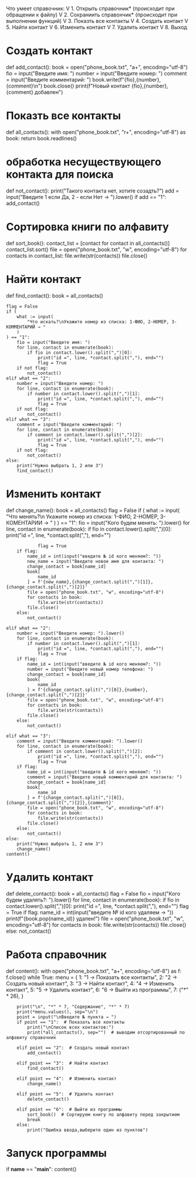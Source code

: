 Что умеет справочник:
V 1. Открыть справочник* (происходит при обращении к файлу)
V 2. Сохраниить  справончик* (происходит при выполнении функций)
V 3. Показть все контакты
V 4. Создать контакт
V 5. Найти контакт
V 6. Изменить контакт 
V 7. Удалить контакт
V 8. Выход

# Создать контакт
def add_contact():
    book = open("phone_book.txt", "a+", encoding="utf-8")
    fio = input("Введите имя: ")
    number = input("Введите номер: ")
    comment = input("Введите комментарий: ")
    book.write(f"{fio},{number},{comment}\n")
    book.close()
    print(f"Новый контакт {fio},{number},{comment} добавлен")


# Показть все контакты
def all_contacts():
    with open("phone_book.txt", "r+", encoding="utf-8") as book:
        return book.readlines()


# обработка несуществующего контакта для поиска
def not_contact():
    print("Такого контакта нет, хотите созадть?")
    add = input("Введите 1 если Да, 2 - если Нет →  ").lower()
    if add == "1":
        add_contact()


# Сортировка книги по алфавиту
def sort_book():
    contact_list = [contact for contact in all_contacts()]
    contact_list.sort()
    file = open("phone_book.txt", "w", encoding="utf-8")
    for contacts in contact_list:
        file.write(str(contacts))
    file.close()


# Найти контакт
def find_contact():
    book = all_contacts()

    flag = False
    if (
        what := input(
            "Что искать?\nУкажите номер из списка: 1-ФИО, 2-НОМЕР, 3-КОММЕНТАРИЙ → "
        )
    ) == "1":
        fio = input("Введите имя: ")
        for line, contact in enumerate(book):
            if fio in contact.lower().split(",")[0]:
                print("id =", line, *contact.split(","), end="")
                flag = True
        if not flag:
            not_contact()
    elif what == "2":
        number = input("Введите номер: ")
        for line, contact in enumerate(book):
            if number in contact.lower().split(",")[1]:
                print("id =", line, *contact.split(","), end="")
                flag = True
        if not flag:
            not_contact()
    elif what == "3":
        comment = input("Введите комментарий: ")
        for line, contact in enumerate(book):
            if comment in contact.lower().split(",")[2]:
                print("id =", line, *contact.split(","), end="")
                flag = True
        if not flag:
            not_contact()
    else:
        print("Нужно выбрать 1, 2 или 3")
        find_contact()


# Изменить контакт
def change_name():
    book = all_contacts()
    flag = False
    if (
        what := input(
            "Что менять?\n Укажите номер из списка: 1-ФИО, 2-НОМЕР, 3-КОМЕНТАРИИ → "
        )
    ) == "1":
        fio = input("Кого будем менять: ").lower()
        for line, contact in enumerate(book):
            if fio in contact.lower().split(",")[0]:
                print("id =", line, *contact.split(","), end="")

                flag = True
        if flag:
            name_id = int(input("введите № id кого меняем?: "))
            new_name = input("Введите новое имя для контакта: ")
            change_contact = book[name_id]
            book[
                name_id
            ] = f'{new_name},{change_contact.split(",")[1]},{change_contact.split(",")[2]}'
            file = open("phone_book.txt", "w", encoding="utf-8")
            for contacts in book:
                file.write(str(contacts))
            file.close()
        else:
            not_contact()

    elif what == "2":
        number = input("Введите номер: ").lower()
        for line, contact in enumerate(book):
            if number in contact.lower().split(",")[1]:
                print("id =", line, *contact.split(","), end="")
                flag = True
        if flag:
            name_id = int(input("введите № id кого меняем?: "))
            number = input("Введите новый номер телефона: ")
            change_contact = book[name_id]
            book[
                name_id
            ] = f'{change_contact.split(",")[0]},{number},{change_contact.split(",")[2]}'
            file = open("phone_book.txt", "w", encoding="utf-8")
            for contacts in book:
                file.write(str(contacts))
            file.close()
        else:
            not_contact()

    elif what == "3":
        comment = input("Введите комментарий: ").lower()
        for line, contact in enumerate(book):
            if comment in contact.lower().split(",")[2]:
                print("id =", line, *contact.split(","), end="")
                flag = True
        if flag:
            name_id = int(input("введите № id кого меняем?: "))
            comment = input("Введите новый комментарий для контакта: ")
            change_contact = book[name_id]
            book[
                name_id
            ] = f'{change_contact.split(",")[0]},{change_contact.split(",")[2]},{comment}'
            file = open("phone_book.txt", "w", encoding="utf-8")
            for contacts in book:
                file.write(str(contacts))
            file.close()
        else:
            not_contact()
    else:
        print("Нужно выбрать 1, 2 или 3")
        change_name()
    content()


# Удалить контакт
def delete_contact():
    book = all_contacts()
    flag = False
    fio = input("Кого будем удалять?: ").lower()
    for line, contact in enumerate(book):
        if fio in contact.lower().split(",")[0]:
            print("id =", line, *contact.split(","), end="")
            flag = True
    if flag:
        name_id = int(input("введите № id кого удаляем → "))
        print(f"{book.pop(name_id)} удален!")
        file = open("phone_book.txt", "w", encoding="utf-8")
        for contacts in book:
            file.write(str(contacts))
        file.close()
    else:
        not_contact()


# Работа справочник
def content():
    with open("phone_book.txt", "a+", encoding="utf-8") as f:
        f.close()
    while True:
        menu = {
            1: "1 → Показать все контакты",
            2: "2 → Создать новый контакт",
            3: "3 → Найти контакт",
            4: "4 → Изменить контакт",
            5: "5 → Удалить контакт",
            6: "6 → Выйти из программы",
            7: ("*" * 26),
        }

        print("\n", "*" * 7, "Содержание", "*" * 7)
        print(*menu.values(), sep="\n")
        point = input("\nВведите № пункта → ")
        if point == "1":  # Показать все контакты
            print("\nСписок всех контактов:")
            print(*all_contacts(), sep="")  # выводим отсортированный по алфавиту справочник
            
        elif point == "2":  # Создать новый контакт
            add_contact()
            
        elif point == "3":  # Найти контакт
            find_contact()
            
        elif point == "4":  # Изменить контакт
            change_name()
            
        elif point == "5":  # Удалить контакт
            delete_contact()
            
        elif point == "6":  # Выйти из программы
            sort_book()  # Сортируем книгу по алфавиту перед закрытием
            break
        else:
            print("Ошибка ввода,выберите один из пунктов")
            


# Запуск программы
if __name__ == "__main__":
    content()
